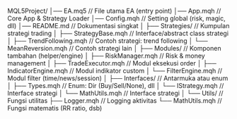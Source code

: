 MQL5Project/
│── EA.mq5                  // File utama EA (entry point)
│── App.mqh                 // Core App & Strategy Loader
│── Config.mqh              // Setting global (risk, magic, dll)
│── README.md               // Dokumentasi singkat
│
├── Strategies/             // Kumpulan strategi trading
│   ├── StrategyBase.mqh    // Interface/abstract class strategi
│   ├── TrendFollowing.mqh  // Contoh strategi: trend following
│   └── MeanReversion.mqh   // Contoh strategi lain
│
├── Modules/                // Komponen tambahan (helper/engine)
│   ├── RiskManager.mqh     // Risk & money management
│   ├── TradeExecutor.mqh   // Modul eksekusi order
│   ├── IndicatorEngine.mqh // Modul indikator custom
│   └── FilterEngine.mqh    // Modul filter (time/news/session)
│
├── Interfaces/             // Antarmuka atau enum
│   ├── Types.mqh           // Enum: Dir (Buy/Sell/None), dll
│   └── IStrategy.mqh       // Interface strategi
│   └── MathUtils.mqh       // Interface strategi
│
└── Utils/                  // Fungsi utilitas
    ├── Logger.mqh          // Logging aktivitas
    └── MathUtils.mqh       // Fungsi matematis (RR ratio, dsb)
